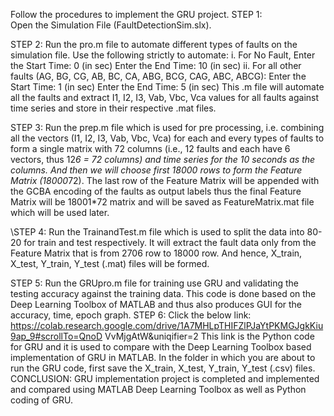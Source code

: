 Follow the procedures to implement the GRU project. 
STEP 1:  
Open the Simulation File (FaultDetectionSim.slx). 

STEP 2:  Run the pro.m file to automate different types of faults on the simulation file. Use the following strictly to 
automate: 
i. For No Fault, Enter the Start Time: 0 (in sec) 
Enter the End Time: 10 (in sec) 
ii. For all other faults (AG, BG, CG, AB, BC, CA, ABG, BCG, CAG, ABC, ABCG): 
Enter the Start Time: 1 (in sec) 
Enter the End Time: 5 (in sec) 
This .m file will automate all the faults and extract I1, I2, I3, Vab, Vbc, Vca values for all faults against time 
series and store in their respective .mat files. 

STEP 3:  Run the prep.m file which is used for pre processing, i.e. combining all the vectors (I1, I2, I3, Vab, Vbc, Vca) 
for each and every types of faults to form a single matrix with 72 columns (i.e., 12 faults and each have 6 
vectors, thus 12*6 = 72 columns) and time series for the 10 seconds as the columns. And then we will choose 
first 18000 rows to form the Feature Matrix (18000*72). 
The last row of the Feature Matrix will be appended with the GCBA encoding of the faults as output labels 
thus the final Feature Matrix will be 18001*72 matrix and will be saved as FeatureMatrix.mat file which will 
be used later. 

\\STEP 4: Run the TrainandTest.m file which is used to split the data into 80-20 for train and test respectively. It will extract the fault data only from the Feature Matrix that is from 2706 row to 18000 row. And hence, X_train, X_test, Y_train, Y_test (.mat) files will be formed. 

STEP 5: 
Run the GRUpro.m file for training use GRU and validating the testing accuracy against the training data. 
This code is done based on the Deep Learning Toolbox of MATLAB and thus also produces GUI for the 
accuracy, time, epoch graph. 
STEP 6: 
Click the below  link: 
https://colab.research.google.com/drive/1A7MHLpTHIFZlPJaYtPKMGJgkKiu9ap_9#scrollTo=QnoD
 VvMjgAtW&uniqifier=2 
This link is the Python code for GRU and it is used to compare with the Deep Learning Toolbox based 
implementation of GRU in MATLAB. 
In the folder in which you are about to run the GRU code, first save the X_train, X_test, Y_train, Y_test 
(.csv) files. 
CONCLUSION: GRU implementation project is completed and implemented and compared using 
MATLAB Deep Learning Toolbox as well as Python coding of GRU.
